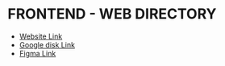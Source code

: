 # FRONTEND - WEB DIRECTORY

- [Website Link](https://dobriki.vercel.app/form/)
- [Google disk Link](https://drive.google.com/drive/folders/16rXX7ONR7A4l1orFuwLvRnbXwz_O104o?usp=sharing)
- [Figma Link](https://www.figma.com/file/oheXN1Wh1ZlQwbOE43coiL/Cocos-hack?type=design&node-id=0%3A1&mode=design&t=mHs2JiSrzn1jAQGU-1)